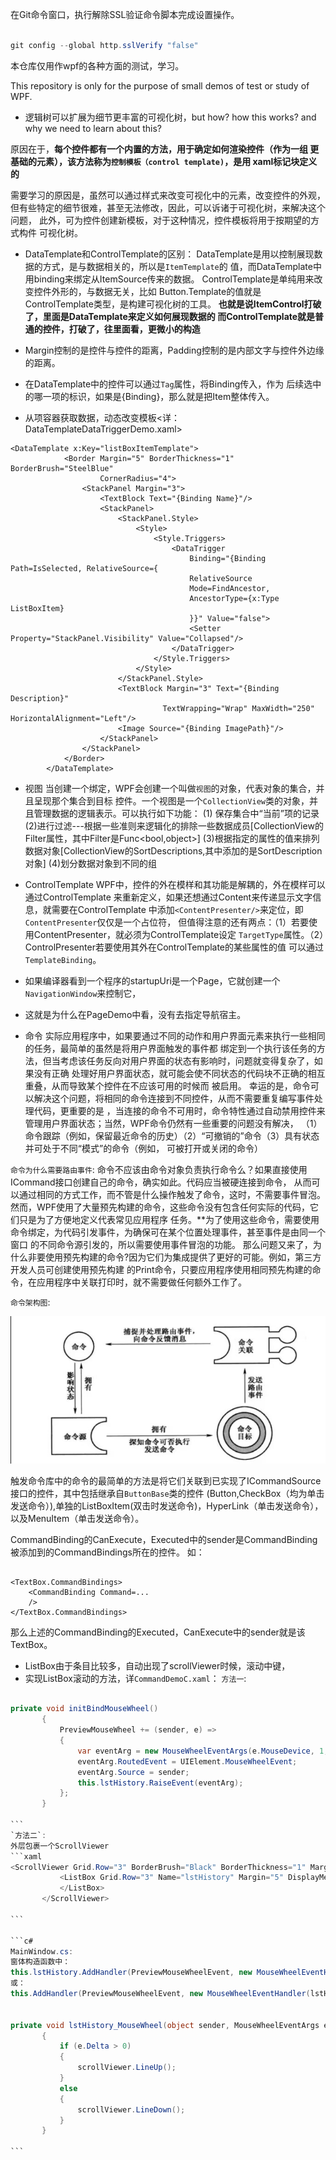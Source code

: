 ﻿
在Git命令窗口，执行解除SSL验证命令脚本完成设置操作。
```c#

git config --global http.sslVerify "false"

```

本仓库仅用作wpf的各种方面的测试，学习。

This repository is only for the purpose of 
small demos of test or study of WPF.

* 逻辑树可以扩展为细节更丰富的可视化树，but how?
how this works? and why we need to learn about this?

原因在于，**每个控件都有一个内置的方法，用于确定如何渲染控件（作为一组
更基础的元素），该方法称为`控制模板（control template)`，是用
xaml标记块定义的**

需要学习的原因是，虽然可以通过样式来改变可视化中的元素，改变控件的外观，
但有些特定的细节很难，甚至无法修改，因此，可以诉诸于可视化树，来解决这个问题，
此外，可为控件创建新模板，对于这种情况，控件模板将用于按期望的方式构件
可视化树。

* DataTemplate和ControlTemplate的区别：
DataTemplate是用以控制展现数据的方式，是与数据相关的，所以是`ItemTemplate`的
值，而DataTemplate中用binding来绑定从ItemSource传来的数据。
ControlTemplate是单纯用来改变控件外形的，与数据无关，比如
Button.Template的值就是ControlTemplate类型，是构建可视化树的工具。
**也就是说ItemControl打破了，里面是DataTemplate来定义如何展现数据的
而ControlTemplate就是普通的控件，打破了，往里面看，更微小的构造**

* Margin控制的是控件与控件的距离，Padding控制的是内部文字与控件外边缘的距离。

* 在DataTemplate中的控件可以通过`Tag`属性，将Binding传入，作为
后续选中的哪一项的标识，如果是{Binding}，那么就是把Item整体传入。

* 从项容器获取数据，动态改变模板<详：DataTemplateDataTriggerDemo.xaml>

```xaml
<DataTemplate x:Key="listBoxItemTemplate">
            <Border Margin="5" BorderThickness="1" BorderBrush="SteelBlue" 
                    CornerRadius="4">
                <StackPanel Margin="3">
                    <TextBlock Text="{Binding Name}"/>
                    <StackPanel>
                        <StackPanel.Style>
                            <Style>
                                <Style.Triggers>
                                    <DataTrigger 
                                        Binding="{Binding Path=IsSelected, RelativeSource={
                                        RelativeSource 
                                        Mode=FindAncestor,
                                        AncestorType={x:Type ListBoxItem}
                                        }}" Value="false">
                                        <Setter Property="StackPanel.Visibility" Value="Collapsed"/>
                                    </DataTrigger>
                                </Style.Triggers>
                            </Style>
                        </StackPanel.Style>
                        <TextBlock Margin="3" Text="{Binding Description}"
                                  TextWrapping="Wrap" MaxWidth="250" HorizontalAlignment="Left"/>
                        <Image Source="{Binding ImagePath}"/>
                    </StackPanel>
                </StackPanel>
            </Border>
        </DataTemplate>
```

* 视图
当创建一个绑定，WPF会创建一个叫做`视图`的对象，代表对象的集合，并且呈现那个集合到目标
控件。一个视图是一个`CollectionView`类的对象，并且管理数据的逻辑表示。可以执行如下功能：
(1) 保存集合中“当前”项的记录
(2)进行过滤---根据一些准则来逻辑化的排除一些数据成员[CollectionView的Filter属性，其中Filter是Func<bool,object>]
(3)根据指定的属性的值来排列数据对象[CollectionView的SortDescriptions,其中添加的是SortDescription对象]
(4)划分数据对象到不同的组

* ControlTemplate
WPF中，控件的外在模样和其功能是解耦的，外在模样可以通过ControlTemplate
来重新定义，如果还想通过Content来传递显示文字信息，就需要在ControlTemplate
中添加`<ContentPresenter/>`来定位，即`ContentPresenter`仅仅是一个占位符，
但值得注意的还有两点：（1）若要使用ContentPresenter，就必须为ControlTemplate设定
`TargetType`属性。（2）ControlPresenter若要使用其外在ControlTemplate的某些属性的值
可以通过`TemplateBinding`。

* 如果编译器看到一个程序的startupUri是一个Page，它就创建一个`NavigationWindow`来控制它，
* 这就是为什么在PageDemo中看，没有去指定导航宿主。


* 命令
实际应用程序中，如果要通过不同的动作和用户界面元素来执行一些相同的任务，最简单的虽然是将用户界面触发的事件都
绑定到一个执行该任务的方法，但当考虑该任务反向对用户界面的状态有影响时，问题就变得复杂了，如果没有正确
处理好用户界面状态，就可能会使不同状态的代码块不正确的相互重叠，从而导致某个控件在不应该可用的时候而
被启用。
幸运的是，命令可以解决这个问题，将相同的命令连接到不同控件，从而不需要重复编写事件处理代码，更重要的是
，当连接的命令不可用时，命令特性通过自动禁用控件来管理用户界面状态；当然，WPF命令仍然有一些重要的问题没有解决，
（1）命令跟踪（例如，保留最近命令的历史）（2）“可撤销的”命令（3）具有状态并可处于不同“模式”的命令（例如，
可被打开或关闭的命令）

`命令为什么需要路由事件`:
命令不应该由命令对象负责执行命令么？如果直接使用ICommand接口创建自己的命令，确实如此。代码应当被硬连接到命令，
从而可以通过相同的方式工作，而不管是什么操作触发了命令，这时，不需要事件冒泡。
然而，WPF使用了大量预先构建的命令，这些命令没有包含任何实际的代码，它们只是为了方便地定义代表常见应用程序
任务。**为了使用这些命令，需要使用命令绑定，为代码引发事件，为确保可在某个位置处理事件，甚至事件是由同一个窗口
的不同命令源引发的，所以需要使用事件冒泡的功能。
那么问题又来了，为什么非要使用预先构建的命令?因为它们为集成提供了更好的可能。例如，第三方开发人员可创建使用预先构建
的Print命令，只要应用程序使用相同预先构建的命令，在应用程序中关联打印时，就不需要做任何额外工作了。

`命令架构图`:

<img src="Resources\WPFCommandArchitecture.jpg">

触发命令库中的命令的最简单的方法是将它们关联到已实现了ICommandSource接口的控件，其中包括继承自`ButtonBase`类的控件
(Button,CheckBox（均为单击发送命令）),单独的ListBoxItem(双击时发送命令)，HyperLink（单击发送命令），以及MenuItem（单击发送命令）。

CommandBinding的CanExecute，Executed中的sender是CommandBinding被添加到的CommandBindings所在的控件。
如：
```xaml

<TextBox.CommandBindings>
    <CommandBinding Command=...
    />
</TextBox.CommandBindings>

```
那么上述的CommandBinding的Executed，CanExecute中的sender就是该TextBox。

* ListBox由于条目比较多，自动出现了scrollViewer时候，滚动中键，
* 实现ListBox滚动的方法，详`CommandDemoC.xaml`：
`方法一`:
 ````c#

private void initBindMouseWheel()
        {
            PreviewMouseWheel += (sender, e) =>
            {
                var eventArg = new MouseWheelEventArgs(e.MouseDevice, 1, e.Delta);
                eventArg.RoutedEvent = UIElement.MouseWheelEvent;
                eventArg.Source = sender;
                this.lstHistory.RaiseEvent(eventArg);
            };
        }

```
`方法二`:
外层包裹一个ScrollViewer
```xaml
<ScrollViewer Grid.Row="3" BorderBrush="Black" BorderThickness="1" Margin="5" x:Name="scrollViewer" MouseWheel="scrollViewer_MouseWheel">
            <ListBox Grid.Row="3" Name="lstHistory" Margin="5" DisplayMemberPath="CommandName" >
            </ListBox>
        </ScrollViewer>

```

```c#
MainWindow.cs:
窗体构造函数中：
this.lstHistory.AddHandler(PreviewMouseWheelEvent, new MouseWheelEventHandler(lstHistory_MouseWheel));
或：
this.AddHandler(PreviewMouseWheelEvent, new MouseWheelEventHandler(lstHistory_MouseWheel));


private void lstHistory_MouseWheel(object sender, MouseWheelEventArgs e)
        {
            if (e.Delta > 0)
            {
                scrollViewer.LineUp();
            }
            else
            {
                scrollViewer.LineDown();
            }
        }

```

